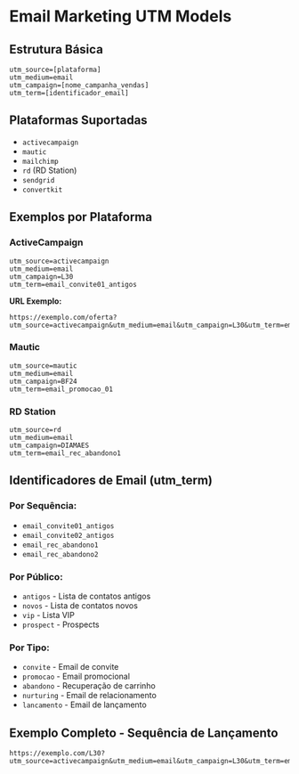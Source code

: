 # Email Marketing UTM Models

## Estrutura Básica

```
utm_source=[plataforma]
utm_medium=email
utm_campaign=[nome_campanha_vendas]
utm_term=[identificador_email]
```

## Plataformas Suportadas

- `activecampaign`
- `mautic`
- `mailchimp`
- `rd` (RD Station)
- `sendgrid`
- `convertkit`

## Exemplos por Plataforma

### ActiveCampaign
```
utm_source=activecampaign
utm_medium=email
utm_campaign=L30
utm_term=email_convite01_antigos
```

**URL Exemplo:**
```
https://exemplo.com/oferta?utm_source=activecampaign&utm_medium=email&utm_campaign=L30&utm_term=email_convite01_antigos&utm_content=email_vendas
```

### Mautic
```
utm_source=mautic
utm_medium=email
utm_campaign=BF24
utm_term=email_promocao_01
```

### RD Station
```
utm_source=rd
utm_medium=email
utm_campaign=DIAMAES
utm_term=email_rec_abandono1
```

## Identificadores de Email (utm_term)

### Por Sequência:
- `email_convite01_antigos`
- `email_convite02_antigos`
- `email_rec_abandono1`
- `email_rec_abandono2`

### Por Público:
- `antigos` - Lista de contatos antigos
- `novos` - Lista de contatos novos
- `vip` - Lista VIP
- `prospect` - Prospects

### Por Tipo:
- `convite` - Email de convite
- `promocao` - Email promocional
- `abandono` - Recuperação de carrinho
- `nurturing` - Email de relacionamento
- `lancamento` - Email de lançamento

## Exemplo Completo - Sequência de Lançamento

```
https://exemplo.com/L30?utm_source=activecampaign&utm_medium=email&utm_campaign=L30&utm_term=email_convite03_vip&utm_content=sequencia_lancamento
```